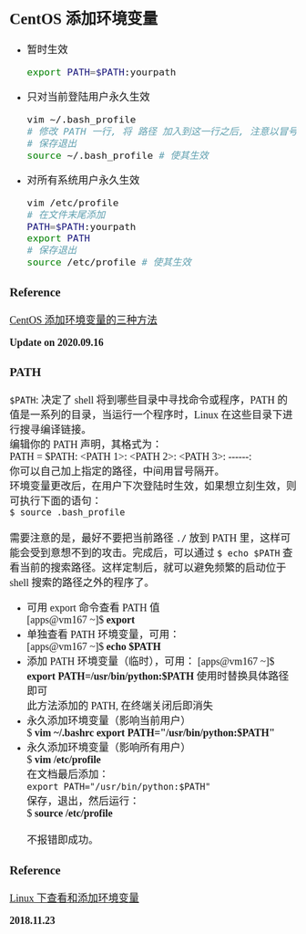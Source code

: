 <font size=4 face='楷体'>

## CentOS 添加环境变量

- 暂时生效
  ```bash
  export PATH=$PATH:yourpath
  ```
- 只对当前登陆用户永久生效
  ```bash
  vim ~/.bash_profile
  # 修改 PATH 一行, 将 路径 加入到这一行之后, 注意以冒号分隔
  # 保存退出
  source ~/.bash_profile # 使其生效
  ```
- 对所有系统用户永久生效
  ```bash
  vim /etc/profile
  # 在文件末尾添加
  PATH=$PATH:yourpath
  export PATH
  # 保存退出
  source /etc/profile # 使其生效
  ```

### Reference

[CentOS 添加环境变量的三种方法](https://blog.csdn.net/huangfei711/article/details/53044539)

**Update on 2020.09.16**

### PATH

`$PATH`: 决定了 shell 将到哪些目录中寻找命令或程序，PATH 的值是一系列的目录，当运行一个程序时，Linux 在这些目录下进行搜寻编译链接。  
 编辑你的 PATH 声明，其格式为：  
 PATH = \$PATH: <PATH 1>: <PATH 2>: <PATH 3>: ------: <PATH N>  
 你可以自己加上指定的路径，中间用冒号隔开。  
 环境变量更改后，在用户下次登陆时生效，如果想立刻生效，则可执行下面的语句：  
 `$ source .bash_profile`  
 \
 需要注意的是，最好不要把当前路径 `./` 放到 PATH 里，这样可能会受到意想不到的攻击。完成后，可以通过 `$ echo $PATH` 查看当前的搜索路径。这样定制后，就可以避免频繁的启动位于 shell 搜索的路径之外的程序了。

- 可用 export 命令查看 PATH 值  
   [apps@vm167 ~]\$ **export**
- 单独查看 PATH 环境变量，可用：  
   [apps@vm167 ~]\$ **echo \$PATH**
- 添加 PATH 环境变量（临时），可用：
  [apps@vm167 ~]\$ **export PATH=/usr/bin/python:\$PATH**
  使用时替换具体路径即可  
   此方法添加的 PATH, 在终端关闭后即消失
- 永久添加环境变量（影响当前用户）  
   \$ **vim ~/.bashrc export PATH="/usr/bin/python:\$PATH"**
- 永久添加环境变量（影响所有用户）  
   \$ **vim /etc/profile**  
   在文档最后添加：  
   `export PATH="/usr/bin/python:$PATH"`  
   保存，退出，然后运行：  
   \$ **source /etc/profile**  
   \
   不报错即成功。

### Reference

[Linux 下查看和添加环境变量](https://www.cnblogs.com/aaronLinux/p/5837702.html)

**2018.11.23**

